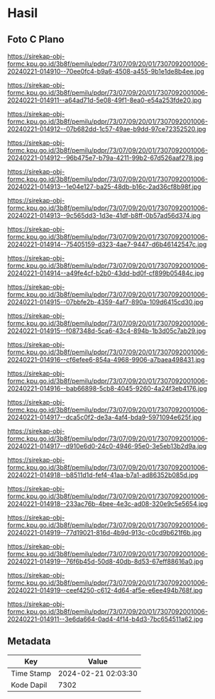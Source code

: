 # Hasil

## Foto C Plano

https://sirekap-obj-formc.kpu.go.id/3b8f/pemilu/pdpr/73/07/09/20/01/7307092001006-20240221-014910--70ee0fc4-b9a6-4508-a455-9b1e1de8b4ee.jpg

https://sirekap-obj-formc.kpu.go.id/3b8f/pemilu/pdpr/73/07/09/20/01/7307092001006-20240221-014911--a64ad71d-5e08-49f1-8ea0-e54a253fde20.jpg

https://sirekap-obj-formc.kpu.go.id/3b8f/pemilu/pdpr/73/07/09/20/01/7307092001006-20240221-014912--07b682dd-1c57-49ae-b9dd-97ce72352520.jpg

https://sirekap-obj-formc.kpu.go.id/3b8f/pemilu/pdpr/73/07/09/20/01/7307092001006-20240221-014912--96b475e7-b79a-4211-99b2-67d526aaf278.jpg

https://sirekap-obj-formc.kpu.go.id/3b8f/pemilu/pdpr/73/07/09/20/01/7307092001006-20240221-014913--1e04e127-ba25-48db-b16c-2ad36cf8b98f.jpg

https://sirekap-obj-formc.kpu.go.id/3b8f/pemilu/pdpr/73/07/09/20/01/7307092001006-20240221-014913--9c565dd3-1d3e-41df-b8ff-0b57ad56d374.jpg

https://sirekap-obj-formc.kpu.go.id/3b8f/pemilu/pdpr/73/07/09/20/01/7307092001006-20240221-014914--75405159-d323-4ae7-9447-d6b46142547c.jpg

https://sirekap-obj-formc.kpu.go.id/3b8f/pemilu/pdpr/73/07/09/20/01/7307092001006-20240221-014914--a49fe4cf-b2b0-43dd-bd0f-cf899b05484c.jpg

https://sirekap-obj-formc.kpu.go.id/3b8f/pemilu/pdpr/73/07/09/20/01/7307092001006-20240221-014915--07bbfe2b-4359-4af7-890a-109d6415cd30.jpg

https://sirekap-obj-formc.kpu.go.id/3b8f/pemilu/pdpr/73/07/09/20/01/7307092001006-20240221-014915--f087348d-5ca6-43c4-894b-1b3d05c7ab29.jpg

https://sirekap-obj-formc.kpu.go.id/3b8f/pemilu/pdpr/73/07/09/20/01/7307092001006-20240221-014916--cf6efee6-854a-4968-9906-a7baea498431.jpg

https://sirekap-obj-formc.kpu.go.id/3b8f/pemilu/pdpr/73/07/09/20/01/7307092001006-20240221-014916--bab66898-5cb8-4045-9260-4a24f3eb4176.jpg

https://sirekap-obj-formc.kpu.go.id/3b8f/pemilu/pdpr/73/07/09/20/01/7307092001006-20240221-014917--dca5c0f2-de3a-4af4-bda9-5971094e625f.jpg

https://sirekap-obj-formc.kpu.go.id/3b8f/pemilu/pdpr/73/07/09/20/01/7307092001006-20240221-014917--d910e6d0-24c0-4946-95e0-3e5eb13b2d9a.jpg

https://sirekap-obj-formc.kpu.go.id/3b8f/pemilu/pdpr/73/07/09/20/01/7307092001006-20240221-014918--b8511d1d-fef4-41aa-b7a1-ad86352b085d.jpg

https://sirekap-obj-formc.kpu.go.id/3b8f/pemilu/pdpr/73/07/09/20/01/7307092001006-20240221-014918--233ac76b-4bee-4e3c-ad08-320e9c5e5654.jpg

https://sirekap-obj-formc.kpu.go.id/3b8f/pemilu/pdpr/73/07/09/20/01/7307092001006-20240221-014919--77d19021-816d-4b9d-913c-c0cd9b621f6b.jpg

https://sirekap-obj-formc.kpu.go.id/3b8f/pemilu/pdpr/73/07/09/20/01/7307092001006-20240221-014919--76f6b45d-50d8-40db-8d53-67eff88616a0.jpg

https://sirekap-obj-formc.kpu.go.id/3b8f/pemilu/pdpr/73/07/09/20/01/7307092001006-20240221-014919--ceef4250-c612-4d64-af5e-e6ee494b768f.jpg

https://sirekap-obj-formc.kpu.go.id/3b8f/pemilu/pdpr/73/07/09/20/01/7307092001006-20240221-014911--3e6da664-0ad4-4f14-b4d3-7bc654511a62.jpg


## Metadata

| Key        | Value               |
| ---------- | ------------------- |
| Time Stamp | 2024-02-21 02:03:30 |
| Kode Dapil | 7302                |



